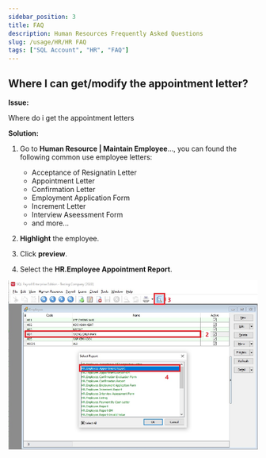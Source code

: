 ```yaml
---
sidebar_position: 3
title: FAQ
description: Human Resources Frequently Asked Questions
slug: /usage/HR/HR FAQ
tags: ["SQL Account", "HR", "FAQ"]
---
```


## Where I can get/modify the appointment letter?

**Issue:**

Where do i get the appointment letters

**Solution:**

1. Go to **Human Resource | Maintain Employee**..., you can found the following common use employee letters:

   - Acceptance of Resignatin Letter
   - Appointment Letter
   - Confirmation Letter
   - Employment Application Form
   - Increment Letter
   - Interview Aseessment Form
   - and more...

2. **Highlight** the employee.
3. Click **preview**.
4. Select the **HR.Employee Appointment Report**.

![HR_FAQ](../../../static/img/usage/human-resource/hr-faq-images/faq-GetAppointmentLetter1.jpg)
